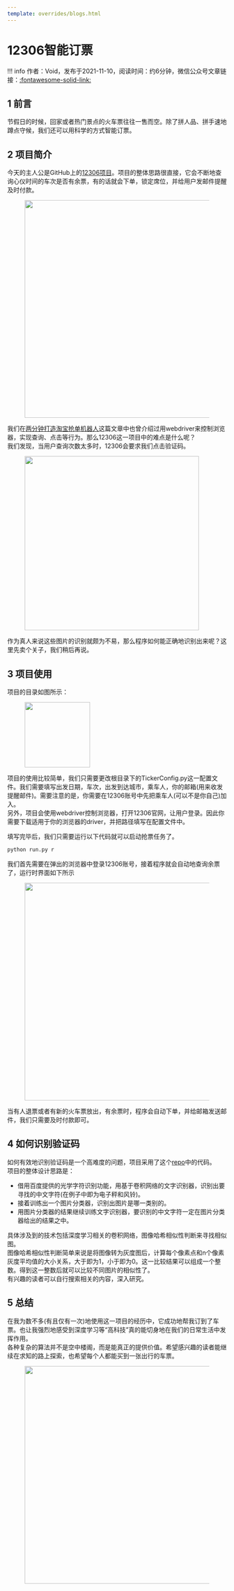 ```yaml
---
template: overrides/blogs.html
---
```


# 12306智能订票

!!! info
    作者：Void，发布于2021-11-10，阅读时间：约6分钟，微信公众号文章链接：[:fontawesome-solid-link:](https://mp.weixin.qq.com/s/ctAdVwr1CdzRSPQfrRVGPQ)

## 1 前言

节假日的时候，回家或者热门景点的火车票往往一售而空。除了拼人品、拼手速地蹲点守候，我们还可以用科学的方式智能订票。

## 2 项目简介

今天的主人公是GitHub上的[12306项目](https://github.com/testerSunshine/12306)。项目的整体思路很直接，它会不断地查询心仪时间的车次是否有余票，有的话就会下单，锁定席位，并给用户发邮件提醒及时付款。  

<figure>
  <img src="https://cdn.jsdelivr.net/gh/BulletTech2021/Pics/img/12306_3.png" width="500" />
</figure>

我们在[两分钟打造淘宝抢单机器人](https://mp.weixin.qq.com/s/du-t9DyeC2INQsXg1m1xOQ)这篇文章中也曾介绍过用webdriver来控制浏览器，实现查询、点击等行为。那么12306这一项目中的难点是什么呢？  
我们发现，当用户查询次数太多时，12306会要求我们点击验证码。

<figure>
  <img src="https://cdn.jsdelivr.net/gh/BulletTech2021/Pics/img/12306_2.png" width="400" />
</figure>

作为真人来说这些图片的识别就颇为不易，那么程序如何能正确地识别出来呢？这里先卖个关子，我们稍后再说。

## 3 项目使用

项目的目录如图所示：

<figure>
  <img src="https://cdn.jsdelivr.net/gh/BulletTech2021/Pics/img/12306_1.png" width="150" />
</figure>

项目的使用比较简单，我们只需要更改根目录下的TickerConfig.py这一配置文件。我们需要填写出发日期，车次，出发到达城市，乘车人，你的邮箱(用来收发提醒邮件)。需要注意的是，你需要在12306账号中先把乘车人(可以不是你自己)加入。  
另外，项目会使用webdriver控制浏览器，打开12306官网，让用户登录。因此你需要下载适用于你的浏览器的driver，并把路径填写在配置文件中。  

填写完毕后，我们只需要运行以下代码就可以启动抢票任务了。

```python
python run.py r
```

我们首先需要在弹出的浏览器中登录12306账号，接着程序就会自动地查询余票了，运行时界面如下所示

<figure>
  <img src="https://cdn.jsdelivr.net/gh/BulletTech2021/Pics/img/12306_4.png" width="500" />
</figure>

当有人退票或者有新的火车票放出，有余票时，程序会自动下单，并给邮箱发送邮件，我们只需要及时付款即可。

## 4 如何识别验证码

如何有效地识别验证码是一个高难度的问题，项目采用了这个[repo](https://github.com/zhaipro/easy12306)中的代码。  
项目的整体设计思路是：

 - 借用百度提供的光学字符识别功能，用基于卷积网络的文字识别器，识别出要寻找的中文字符(在例子中即为电子秤和风铃)。
 - 接着训练出一个图片分类器，识别出图片是哪一类别的。
 - 用图片分类器的结果继续训练文字识别器，要识别的中文字符一定在图片分类器给出的结果之中。

具体涉及到的技术包括深度学习相关的卷积网络，图像哈希相似性判断来寻找相似图。  
图像哈希相似性判断简单来说是将图像转为灰度图后，计算每个像素点和n个像素灰度平均值的大小关系，大于即为1，小于即为0。这一比较结果可以组成一个整数。得到这一整数后就可以比较不同图片的相似性了。  
有兴趣的读者可以自行搜索相关的内容，深入研究。

## 5 总结

在我为数不多(有且仅有一次)地使用这一项目的经历中，它成功地帮我订到了车票。也让我强烈地感受到深度学习等“高科技”真的能切身地在我们的日常生活中发挥作用。  
各种复杂的算法并不是空中楼阁，而是能真正的提供价值。希望感兴趣的读者能继续在求知的路上探索，也希望每个人都能买到一张出行的车票。

<figure>
  <img src="https://cdn.jsdelivr.net/gh/BulletTech2021/Pics/2021-6-14/1623639526512-1080P%20(Full%20HD)%20-%20Tail%20Pic.png" width="500" />
</figure>
